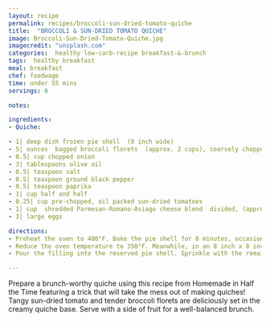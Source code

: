 ```yaml
---
layout: recipe
permalink: recipes/broccoli-sun-dried-tomato-quiche
title:  "BROCCOLI & SUN-DRIED TOMATO QUICHE"
image: Broccoli-Sun-Dried-Tomato-Quiche.jpg
imagecredit: "unsplash.com"
categories:  healthy low-carb-recipe breakfast-&-brunch
tags:  healthy breakfast
meal: breakfast
chef: foodwage
time: under 55 mins
servings: 6

notes:

ingredients:
- Quiche:

- 1| deep dish frozen pie shell  (9 inch wide)
- 5| ounces  bagged broccoli florets  (approx. 2 cups), coarsely chopped in food processor
- 0.5| cup chopped onion
- 3| tablespoons olive oil
- 0.5| teaspoon salt
- 0.5| teaspoon ground black pepper
- 0.5| teaspoon paprika
- 1| cup half and half
- 0.25| cup pre-chopped, oil packed sun-dried tomatoes
- 1| cup  shredded Parmesan-Romano-Asiago cheese blend  divided, (approx. 4 ounces)
- 3| large eggs

directions:
- Preheat the oven to 400°F. Bake the pie shell for 8 minutes, occasionally pricking with a fork to deflate any air bubbles, or until lightly colored. Remove the shell and set aside.
- Reduce the oven temperature to 350°F. Meanwhile, in an 8 inch x 8 inch microwaveable baking dish, combine the broccoli, onion, oil, salt, pepper, and paprika. Cover with plastic wrap, leaving a small corner vent. Microwave on high power, stirring once, for 3 minutes, or until sizzling. Remove. Add the half-and-half, tomatoes, and 3/4 cup of the cheese. Add the eggs, one at a time, beating with a fork after each addition.
- Pour the filling into the reserved pie shell. Sprinkle with the remaining 0.25 cup of the cheese. Bake for about 35 minutes, or until set. Let stand for 15 minutes.

---
```


Prepare a brunch-worthy quiche using this recipe from Homemade in Half the Time featuring a trick that will take the mess out of making quiches! Tangy sun-dried tomato and tender broccoli florets are deliciously set in the creamy quiche base. Serve with a side of fruit for a well-balanced brunch.
